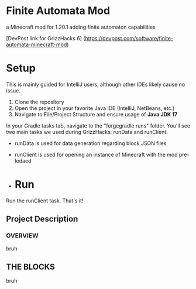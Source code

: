 # Finite Automata Mod
a Minecraft mod for 1.20.1 adding finite automaton capabilities

[DevPost link for GrizzHacks 6] (https://devpost.com/software/finite-automata-minecraft-mod)

# Setup
This is mainly guided for IntelliJ users, although other IDEs likely cause no issue.
1. Clone the repository
2. Open the project in your favorite Java IDE (IntelliJ, NetBeans, etc.)
3. Navigate to File/Project Structure and ensure usage of **Java JDK 17**

In your Gradle tasks tab, navigate to the "forgegradle runs" folder. You'll see two main tasks we used during GrizzHacks: runData and runClient.
- runData is used for data generation regarding block JSON files
- runClient is used for opening an instance of Minecraft with the mod pre-lodaed

- # Run
Run the runClient task. That's it!

## Project Description

### OVERVIEW

bruh

## THE BLOCKS

bruh

